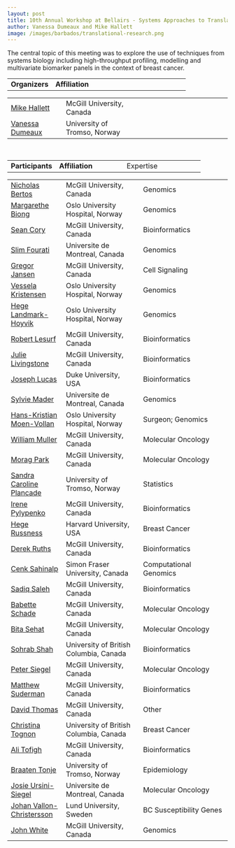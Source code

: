 ```yaml
---
layout: post
title: 10th Annual Workshop at Bellairs - Systems Approaches to Translational Breast Cancer Research
author: Vanessa Dumeaux and Mike Hallett
image: /images/barbados/translational-research.png
---
```


The central topic of this meeting was to explore the use of techniques from systems biology including high-throughput profiling, modelling and multivariate biomarker panels in the context of breast cancer.


<table class="highlight" width="90%"><tbody>
<tr><td width="25%"><strong>Organizers</strong></td><td width="35%"><strong>Affiliation</strong></td><td width="40%"></td></tr>
</tbody></table>

<table width="90%" >
<tbody>
<tr><td width="25%"><a href="mailto:hallettmichael@me.com">Mike Hallett</a></td><td width="35%">McGill University, Canada</td><td width="40%"></td></tr>
<tr><td width="25%"><a href="mailto:vanessa.dumeaux@uit.no">Vanessa Dumeaux</a></td><td width="35%">University of Tromso, Norway</td><td width="40%"></td></tr>
</tbody></table>


<br>


<table class="highlight" width="90%">
<tbody>
<tr><td width="25%"><strong>Participants</strong></td><td width="35%"><strong>Affiliation</strong></td><td width="40%">Expertise</td></tr>
</tbody></table>

<table width="90%">
<tbody>

<tr><td width="25%"><a href="mailto:%6e%69%63%68%6f%6c%61%73%2e%62%65%72%74%6f%73%40%6d%63%67%69%6c%6c%2e%63%61">Nicholas Bertos</a></td><td width="35%">McGill University, Canada</td><td width="40%">Genomics</td></tr>
<tr><td width="25%"><a href="mailto:%6d%61%72%67%61%72%65%74%68%65%2e%62%69%6f%6e%67%40%72%72%2d%72%65%73%65%61%72%63%68%2e%6e%6f">Margarethe Biong</a></td><td width="35%">Oslo University Hospital, Norway</td><td width="40%">Genomics</td></tr>

<tr><td width="25%"><a href="mailto:%73%63%6f%72%79%40%6d%63%62%2e%6d%63%67%69%6c%6c%2e%63%61">Sean Cory</a></td><td width="35%">McGill University, Canada</td><td width="40%">Bioinformatics</td></tr>
<tr><td width="25%"><a href="mailto:%73%6c%69%6d%2e%66%6f%75%72%61%74%69%40%75%6d%6f%6e%74%72%65%61%6c%2e%63%61">Slim Fourati</a></td><td width="35%">Universite de Montreal, Canada</td><td width="40%">Genomics</td></tr>

<tr><td width="25%"><a href="mailto:%67%72%65%67%6f%72%2e%6a%61%6e%73%65%6e%40%6d%63%67%69%6c%6c%2e%63%61">Gregor Jansen</a></td><td width="35%">McGill University, Canada</td><td width="40%">Cell Signaling</td></tr>
<tr><td width="25%"><a href="http://www.rr-research.no/kristensen/">Vessela Kristensen</a></td><td width="35%">Oslo University Hospital, Norway</td><td width="40%">Genomics</td></tr>

<tr><td width="25%"><a href="mailto:%68%62%6c%61%6e%64%6d%61%40%72%72%2d%72%65%73%65%61%72%63%68%2e%6e%6f">Hege Landmark-Hoyvik</a></td><td width="35%">Oslo University Hospital, Norway</td><td width="40%">Genomics</td></tr>
<tr><td width="25%"><a href="mailto:%72%6f%62%65%72%74%2e%6c%65%73%75%72%66%40%6d%61%69%6c%2e%6d%63%67%69%6c%6c%2e%63%61">Robert Lesurf</a></td><td width="35%">McGill University, Canada</td><td width="40%">Bioinformatics</td></tr>

<tr><td width="25%"><a href="mailto:%6a%75%6c%69%65%2e%6c%69%76%69%6e%67%73%74%6f%6e%65%40%6d%61%69%6c%2e%6d%63%67%69%6c%6c%2e%63%61">Julie Livingstone</a></td><td width="35%">McGill University, Canada</td><td width="40%">Bioinformatics</td></tr>
<tr><td width="25%"><a href="http://www.genome.duke.edu/people/faculty/lucas/index.php">Joseph Lucas</a></td><td width="35%">Duke University, USA</td><td width="40%">Bioinformatics</td></tr>

<tr><td width="25%"><a href="http://www.mapageweb.umontreal.ca/maders/theteam/index.html">Sylvie Mader</a></td><td width="35%">Universite de Montreal, Canada</td><td width="40%">Genomics</td></tr>
<tr><td width="25%"><a href="mailto:%48%61%6e%73%2e%4b%72%69%73%74%69%61%6e%2e%4d%6f%65%6e%2e%56%6f%6c%6c%61%6e%40%72%72%2d%72%65%73%65%61%72%63%68%2e%6e%6f">Hans-Kristian Moen-Vollan</a></td><td width="35%">Oslo University Hospital, Norway</td><td width="40%">Surgeon; Genomics</td></tr>

<tr><td width="25%"><a href="http://www.mcgill.ca/biochemistry/department/faculty/muller/">William Muller</a></td><td width="35%">McGill University, Canada</td><td width="40%">Molecular Oncology</td></tr>
<tr><td width="25%"><a href="http://www.mcgill.ca/biochemistry/department/faculty/park/">Morag Park</a></td><td width="35%">McGill University, Canada</td><td width="40%">Molecular Oncology</td></tr>

<tr><td width="25%"><a href="mailto:%73%61%6e%64%72%61%2e%63%2e%70%6c%61%6e%63%61%64%65%40%75%69%74%2e%6e%6f">Sandra Caroline Plancade</a></td><td width="35%">University of Tromso, Norway</td><td width="40%">Statistics</td></tr>
<tr><td width="25%"><a href="mailto:%69%72%65%6e%65%2e%70%79%6c%79%70%65%6e%6b%6f%40%6d%61%69%6c%2e%6d%63%67%69%6c%6c%2e%63%61">Irene Pylypenko</a></td><td width="35%">McGill University, Canada</td><td width="40%">Bioinformatics</td></tr>

<tr><td width="25%"><a href="mailto:%48%65%67%65%5f%52%75%73%73%6e%65%73%40%64%66%63%69%2e%68%61%72%76%61%72%64%2e%65%64%75">Hege Russness</a></td><td width="35%">Harvard University, USA</td><td width="40%">Breast Cancer</td></tr>
<tr><td width="25%"><a href="http://www.ruthsresearch.org/">Derek Ruths</a></td><td width="35%">McGill University, Canada</td><td width="40%">Bioinformatics</td></tr>

<tr><td width="25%"><a href="mailto:%63%65%6e%6b%40%63%73%2e%73%66%75%2e%63%61">Cenk Sahinalp</a></td><td width="35%">Simon Fraser University, Canada</td><td width="40%">Computational Genomics</td></tr>
<tr><td width="25%"><a href="mailto:%73%61%64%69%71%2e%73%61%6c%65%68%40%67%6d%61%69%6c%2e%63%6f%6d">Sadiq Saleh</a></td><td width="35%">McGill University, Canada</td><td width="40%">Bioinformatics</td></tr>

<tr><td width="25%"><a href="mailto:%62%61%62%65%74%74%65%2e%73%63%68%61%64%65%40%6d%63%67%69%6c%6c%2e%63%61">Babette Schade</a></td><td width="35%">McGill University, Canada</td><td width="40%">Molecular Oncology</td></tr>
<tr><td width="25%"><a href="mailto:%62%69%74%61%2e%73%65%68%61%74%40%6d%63%67%69%6c%6c%2e%63%61">Bita Sehat</a></td><td width="35%">McGill University, Canada</td><td width="40%">Molecular Oncology</td></tr>

<tr><td width="25%"><a href="http://compbio.bccrc.ca/?page_id=93">Sohrab Shah</a></td><td width="35%">University of British Columbia, Canada</td><td width="40%">Bioinformatics</td></tr>
<tr><td width="25%"><a href="http://www.medicine.mcgill.ca/biochem/siegellab/petersiegel.htm">Peter Siegel</a></td><td width="35%">McGill University, Canada</td><td width="40%">Molecular Oncology</td></tr>

<tr><td width="25%"><a href="mailto:%6d%73%75%64%65%72%40%6d%63%62%2e%6d%63%67%69%6c%6c%2e%63%61">Matthew Suderman</a></td><td width="35%">McGill University, Canada</td><td width="40%">Bioinformatics</td></tr>
<tr><td width="25%"><a href="http://www.mcgill.ca/biochemistry/department/faculty/thomas/">David Thomas</a></td><td width="35%">McGill University, Canada</td><td width="40%">Other</td></tr>

<tr><td width="25%"><a href="mailto:%63%74%6f%67%6e%6f%6e%40%69%6e%74%65%72%63%68%61%6e%67%65%2e%75%62%63%2e%63%61">Christina Tognon</a></td><td width="35%">University of British Columbia, Canada</td><td width="40%">Breast Cancer</td></tr>
<tr><td width="25%"><a href="mailto:%61%6c%69%78%40%6d%63%62%2e%6d%63%67%69%6c%6c%2e%63%61">Ali Tofigh</a></td><td width="35%">McGill University, Canada</td><td width="40%">Bioinformatics</td></tr>

<tr><td width="25%"><a href="mailto:%74%6f%6e%6a%65%2e%62%72%61%61%74%65%6e%40%75%69%74%2e%6e%6f">Braaten Tonje</a></td><td width="35%">University of Tromso, Norway</td><td width="40%">Epidemiology</td></tr>
<tr><td width="25%"><a href="mailto:%67%69%75%73%65%70%70%69%6e%61%2e%75%72%73%69%6e%69%2d%73%69%65%67%65%6c%40%6d%63%67%69%6c%6c%2e%63%61">Josie Ursini-Siegel</a></td><td width="35%">Universite de Montreal, Canada</td><td width="40%">Molecular Oncology</td></tr>

<tr><td width="25%"><a href="mailto:%6a%6f%68%61%6e%2e%76%61%6c%6c%6f%6e%2d%63%68%72%69%73%74%65%72%73%73%6f%6e%40%6d%65%64%2e%6c%75%2e%73%65">Johan Vallon-Christersson</a></td><td width="35%">Lund University, Sweden</td><td width="40%">BC Susceptibility Genes</td></tr>
<tr><td width="25%"><a href="mailto:%6a%6f%68%6e%2e%77%68%69%74%65%40%6d%63%67%69%6c%6c%2e%63%61">John White</a></td><td width="35%">McGill University, Canada</td><td width="40%">Genomics</td></tr>

</tbody></table>
